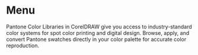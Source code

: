 # Menu
Pantone Color Libraries in CorelDRAW give you access to industry-standard color systems for spot color printing and digital design. Browse, apply, and convert Pantone swatches directly in your color palette for accurate color reproduction.
